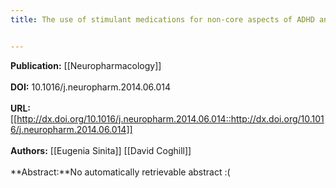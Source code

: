 ```yaml
---
title: The use of stimulant medications for non-core aspects of ADHD and in other disorders


---
```


**Publication:** [[Neuropharmacology]]<br><br>**DOI:** 10.1016/j.neuropharm.2014.06.014                                 
<br>**URL:**[[http://dx.doi.org/10.1016/j.neuropharm.2014.06.014::http://dx.doi.org/10.1016/j.neuropharm.2014.06.014]]<br><br>**Authors:** [[Eugenia Sinita]] [[David Coghill]] <br><br>**Abstract:**No automatically retrievable abstract :(

